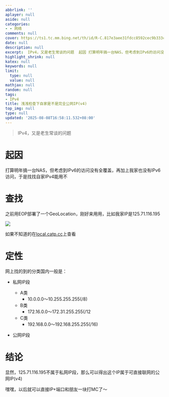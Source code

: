 ```yaml
---
abbrlink: ''
aplayer: null
aside: null
categories:
- - 网络
comments: null
cover: https://ts1.tc.mm.bing.net/th/id/R-C.817e3aee31fdcc8592cec9b333c8dd7e?rik=Oc%2fMCSugodyXAg&pid=ImgRaw&r=0
date: null
description: null
excerpt:  IPv4，又是老生常谈的问题  起因 打算明年搞一台NAS，但考虑到IPv6的访问没有全覆盖，再加上我家也没有IPv6访问，于是找找自家IPv4能用不 查找 之前用EOP部署了一个GeoLocation，刚好来用用，比如我家IP是125.71.116.195  如果不知道的在local.catp.cc上查看 定性 网上找的到的分类国内一般是：   私网IP段  A类  10.0.0.0～10.2...
highlight_shrink: null
katex: null
keywords: null
limit:
  type: null
  value: null
mathjax: null
random: null
tags:
- IPv4
title: 浅浅检查下自家是不是完全公网IP(v4)
top_img: null
type: null
updated: '2025-08-08T16:58:11.532+08:00'
---
```

> IPv4，又是老生常谈的问题

# 起因

打算明年搞一台NAS，但考虑到IPv6的访问没有全覆盖，再加上我家也没有IPv6访问，于是找找自家IPv4能用不

# 查找

之前用EOP部署了一个GeoLocation，刚好来用用，比如我家IP是125.71.116.195

![](https://bgithub.xyz/awaidea/pics/raw/main/25/8/46066edad9fad9d1d9d00478631858a3.png)

如果不知道的在[local.catp.cc](https://local.catp.cc)上查看

# 定性

网上找的到的分类国内一般是：

- 私网IP段

  - A类
    - 10.0.0.0～10.255.255.255(/8)
  - B类
    - 172.16.0.0～172.31.255.255(/12
  - C类
    - 192.168.0.0～192.168.255.255(/16)
- 公网IP段

# 结论

显然，125.71.116.195不属于私网IP段，那么可以得出这个IP属于可直接联网的公网IP(v4)

嘿嘿，以后就可以直接IP+端口和朋友一块打MC了～
